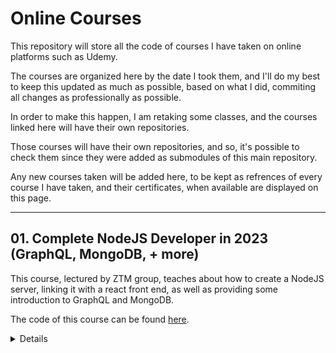 # Online Courses

This repository will store all the code of courses I have taken on online platforms such as Udemy.

The courses are organized here by the date I took them, and I'll do my best to keep this updated as much as possible, based on what I did, commiting all changes as professionally as possible.

In order to make this happen, I am retaking some classes, and the courses linked here will have their own repositories.

Those courses will have their own repositories, and so, it's possible to check them since they were added as submodules of this main repository.

Any new courses taken will be added here, to be kept as refrences of every course I have taken, and their certificates, when available are displayed on this page.

<hr>

## 01. Complete NodeJS Developer in 2023 (GraphQL, MongoDB, + more)

This course, lectured by ZTM group, teaches about how to create a NodeJS server, linking it with a react front end, as well as providing some introduction to GraphQL and MongoDB.

The code of this course can be found [here](https://github.com/vonschappler/ZTM-NodeJSDev-2023).

<details>

<img src='https://udemy-certificate.s3.amazonaws.com/image/UC-8c61182b-231d-4892-8729-0f93e5afb5dc.jpg' alt='Course certificate'>

<hr>

## 02. The Complete 2023 Web Development Bootcamp

This course, lectured by Dr. Angela Yu, teaches about the concepts of HTML, CSS and JavaScript. It also have classes about using Bootstrap5, then it goes deeper into the creation of websites using EJS templating (as render engine), React and connects the front end with a backend coded with Node and Express.

The course also has a good content on Web3 developent, making use of the internet computer (IC) to create criptocurrency wallets and create a NFT project..

The code of this course can be found [here](https://github.com/vonschappler/Web-Bootcamp.git).

<details>
<summary>Course certificate</summary>
<img src='https://udemy-certificate.s3.amazonaws.com/image/UC-3a2d1bc4-7bcd-41b1-bcaa-f85fd600f84f.jpg' alt='Course certificate'>
</details>

<hr>

## 03. Node.js, Express, MongoDB & More: The Complete Bootcamp 2023

This course, lectured by Jonas Schmedtmann, is a deeper travel when it comes to back-end developing. The course teaches how to make a full and complete, API while using technologies such as Node, Express, MongoDB and templating a server-rendered website using PUG as the render engine.

The code of this course can be found [here](https://github.com/vonschappler/Node-Express-MongoDB-2023.git).

<details>
<summary>Course certificate</summary>
<img src='https://udemy-certificate.s3.amazonaws.com/image/UC-6f788ea7-7324-4778-a89c-ee781d3746b2.jpg' alt='Course certificate'>
</details>

<hr>

## 04. Web Design for Web Developers

This course, lectured by Jonas Schmedtmann, teaches the basics of webdesing, using the technologies HTML5 and CSS.

The code of this course can be found [here](https://github.com/vonschappler/Web-Design-HTML5-css).
